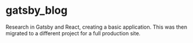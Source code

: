 # gatsby_blog
Research in Gatsby and React, creating a basic application. This was then migrated to a different project for a full production site.
